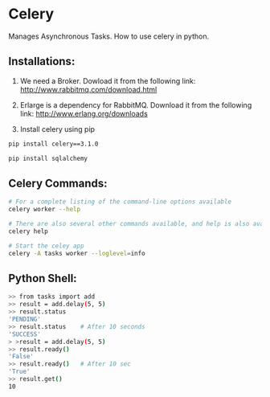 # Celery
Manages Asynchronous Tasks. How to use celery in python.

## Installations:
1. We need a Broker. Dowload it from the following link:
http://www.rabbitmq.com/download.html

2. Erlarge is a dependency for RabbitMQ. Download it from the following link:
http://www.erlang.org/downloads

3. Install celery using pip 
```bash
pip install celery==3.1.0

pip install sqlalchemy
```

## Celery Commands:
```bash
# For a complete listing of the command-line options available
celery worker --help

# There are also several other commands available, and help is also available
celery help

# Start the celey app
celery -A tasks worker --loglevel=info
```

## Python Shell:
```bash
>> from tasks import add
>> result = add.delay(5, 5)
>> result.status
'PENDING'
>> result.status    # After 10 seconds
'SUCCESS'    
> >result = add.delay(5, 5)
>> result.ready()
'False'
>> result.ready()   # After 10 sec
'True'
>> result.get()
10
```

